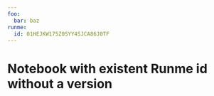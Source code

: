 ```yaml
---
foo:
  bar: baz
runme:
  id: 01HEJKW175Z0SYY4SJCA86J0TF
---
```


# Notebook with existent Runme id without a version
